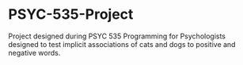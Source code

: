 # PSYC-535-Project
Project designed during PSYC 535 Programming for Psychologists designed to test implicit associations of cats and dogs to positive and negative words.
